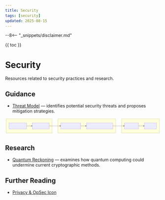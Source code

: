 ```yaml
---
title: Security
tags: [security]
updated: 2025-08-15
---
```

--8<-- "_snippets/disclaimer.md"

{{ toc }}

# Security

Resources related to security practices and research.

## Guidance
- [Threat Model](threat-model.md) — identifies potential security threats and proposes mitigation strategies.

![Diagram illustrating the system's threat model and mitigation strategies](threat-model.svg)

## Research
- [Quantum Reckoning](quantum-reckoning.md) — examines how quantum computing could undermine current cryptographic methods.

## Further Reading

- [Privacy & OpSec Icon](../wave-icons/wave3-privacy-opsec.svg)
